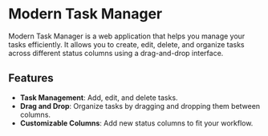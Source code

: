 # Modern Task Manager

Modern Task Manager is a web application that helps you manage your tasks efficiently. It allows you to create, edit, delete, and organize tasks across different status columns using a drag-and-drop interface.

## Features

- **Task Management**: Add, edit, and delete tasks.
- **Drag and Drop**: Organize tasks by dragging and dropping them between columns.
- **Customizable Columns**: Add new status columns to fit your workflow.
